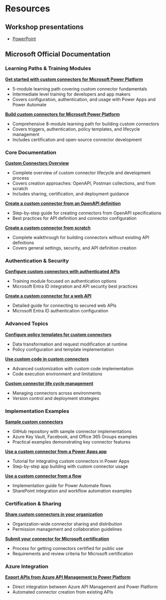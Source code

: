 # Resources

## Workshop presentations

- [PowerPoint](https://github.com/microsoft/ppcc25-cc-masterclass/blob/de01e1d60bbab3f38226b721b088f93e3258e050/docs/presentations/PPCCCustomConnectorMasterclass.pdf)

## Microsoft Official Documentation

### Learning Paths & Training Modules

**[Get started with custom connectors for Microsoft Power Platform](https://learn.microsoft.com/training/paths/get-started-custom-connectors-microsoft-power-platform/)**

- 5-module learning path covering custom connector fundamentals
- Intermediate level training for developers and app makers
- Covers configuration, authentication, and usage with Power Apps and Power Automate

**[Build custom connectors for Microsoft Power Platform](https://learn.microsoft.com/training/paths/build-custom-connectors/)**

- Comprehensive 8-module learning path for building custom connectors
- Covers triggers, authentication, policy templates, and lifecycle management
- Includes certification and open-source connector development

### Core Documentation

**[Custom Connectors Overview](https://learn.microsoft.com/connectors/custom-connectors/)**

- Complete overview of custom connector lifecycle and development process
- Covers creation approaches: OpenAPI, Postman collections, and from scratch
- Includes sharing, certification, and deployment guidance

**[Create a custom connector from an OpenAPI definition](https://learn.microsoft.com/connectors/custom-connectors/define-openapi-definition)**

- Step-by-step guide for creating connectors from OpenAPI specifications
- Best practices for API definition and connector configuration

**[Create a custom connector from scratch](https://learn.microsoft.com/connectors/custom-connectors/define-blank)**

- Complete walkthrough for building connectors without existing API definitions
- Covers general settings, security, and API definition creation

### Authentication & Security

**[Configure custom connectors with authenticated APIs](https://learn.microsoft.com/training/modules/configure-custom-connectors-api/)**

- Training module focused on authentication options
- Microsoft Entra ID integration and API security best practices

**[Create a custom connector for a web API](https://learn.microsoft.com/connectors/custom-connectors/create-web-api-connector)**

- Detailed guide for connecting to secured web APIs
- Microsoft Entra ID authentication configuration

### Advanced Topics

**[Configure policy templates for custom connectors](https://learn.microsoft.com/training/modules/policy-templates-custom-connectors/)**

- Data transformation and request modification at runtime
- Policy configuration and template implementation

**[Use custom code in custom connectors](https://learn.microsoft.com/connectors/custom-connectors/write-code)**

- Advanced customization with custom code implementation
- Code execution environment and limitations

**[Custom connector life cycle management](https://learn.microsoft.com/training/modules/custom-connector-lifecycle-management/)**

- Managing connectors across environments
- Version control and deployment strategies

### Implementation Examples

**[Sample custom connectors](https://learn.microsoft.com/connectors/custom-connectors/samples)**

- GitHub repository with sample connector implementations
- Azure Key Vault, Facebook, and Office 365 Groups examples
- Practical examples demonstrating key connector features

**[Use a custom connector from a Power Apps app](https://learn.microsoft.com/connectors/custom-connectors/use-custom-connector-powerapps)**

- Tutorial for integrating custom connectors in Power Apps
- Step-by-step app building with custom connector usage

**[Use a custom connector from a flow](https://learn.microsoft.com/connectors/custom-connectors/use-custom-connector-flow)**

- Implementation guide for Power Automate flows
- SharePoint integration and workflow automation examples

### Certification & Sharing

**[Share custom connectors in your organization](https://learn.microsoft.com/connectors/custom-connectors/share)**

- Organization-wide connector sharing and distribution
- Permission management and collaboration guidelines

**[Submit your connector for Microsoft certification](https://learn.microsoft.com/connectors/custom-connectors/submit-certification)**

- Process for getting connectors certified for public use
- Requirements and review criteria for Microsoft certification

### Azure Integration

**[Export APIs from Azure API Management to Power Platform](https://learn.microsoft.com/azure/api-management/export-api-power-platform)**

- Direct integration between Azure API Management and Power Platform
- Automated connector creation from existing APIs
